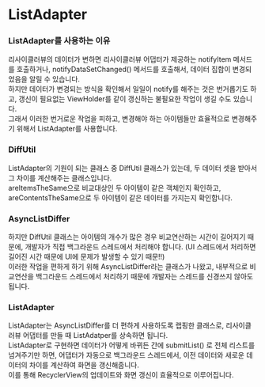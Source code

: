 # ListAdapter

### ListAdapter를 사용하는 이유
리사이클러뷰의 데이터가 변하면 리사이클러뷰 어댑터가 제공하는 notifyItem 메서드를 호출하거나, notifyDataSetChanged() 메서드를 호출해서, 데이터 집합이 변경되었음을 알릴 수 있습니다.<br>
하지만 데이터가 변경되는 방식을 확인해서 일일이 notify를 해주는 것은 번거롭기도 하고, 갱신이 필요없는 ViewHolder를 같이 갱신하는 불필요한 작업이 생길 수도 있습니다.<br>
그래서 이러한 번거로운 작업을 피하고, 변경해야 하는 아이템들만 효율적으로 변경해주기 위해서 ListAdapter를 사용합니다.

### DiffUtil
ListAdapter의 기원이 되는 클래스 중 DiffUtil 클래스가 있는데, 두 데이터 셋을 받아서 그 차이를 계산해주는 클래스입니다.<br>
areItemsTheSame으로 비교대상인 두 아이템이 같은 객체인지 확인하고, areContentsTheSame으로 두 아이템이 같은 데이터를 가지는지 확인합니다.

### AsyncListDiffer
하지만 DiffUtil 클래스는 아이템의 개수가 많은 경우 비교연산하는 시간이 길어지기 때문에, 개발자가 직접 백그라운드 스레드에서 처리해야 합니다. (UI 스레드에서 처리하면 길어진 시간 때문에 UI에 문제가 발생할 수 있기 때문!!)<br>
이러한 작업을 편하게 하기 위해 AsyncListDiffer라는 클래스가 나왔고, 내부적으로 비교연산을 백그라운드 스레드에서 처리하기 때문에 개발자는 스레드를 신경쓰지 않아도 됩니다.<br>

### ListAdapter
ListAdapter는 AsyncListDiffer를 더 편하게 사용하도록 랩핑한 클래스로, 리사이클러뷰 어댑터를 만들 때 ListAdatper를 상속하면 됩니다.<br>
ListAdapter로 구현하면 데이터가 어떻게 바뀌든 간에 submitList() 로 전체 리스트를 넘겨주기만 하면, 어댑터가 자동으로 백그라운드 스레드에서, 이전 데이터와 새로운 데이터의 차이를 계산하여 화면을 갱신해줍니다.<br>
이를 통해 RecyclerView의 업데이트와 화면 갱신이 효율적으로 이루어집니다.<br>
